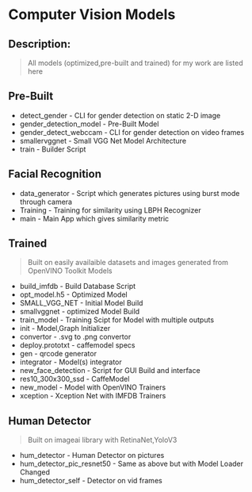 # Computer Vision Models
## Description:
> All models (optimized,pre-built and trained) for my work are listed here

## Pre-Built
- detect_gender          - CLI for gender detection on static 2-D image
- gender_detection_model - Pre-Built Model 
- gender_detect_webccam  - CLI for gender detection on video frames
- smallervggnet          - Small VGG Net Model Architecture
- train                  - Builder Script

## Facial Recognition
- data_generator        - Script which generates pictures using burst mode through camera
- Training              - Training for similarity using LBPH Recognizer
- main                  - Main App which gives similarity metric

## Trained
> Built on easily availaible datasets and images generated from OpenVINO Toolkit Models

- build_imfdb            - Build Database Script
- opt_model.h5           - Optimized Model
- SMALL_VGG_NET          - Initial Model Build
- smallvggnet            - optimized Model Build
- train_model            - Training Scipt for Model with multiple outputs
- init                   - Model,Graph Initializer
- convertor              - .svg to .png convertor
- deploy.prototxt        - caffemodel specs
- gen                    - qrcode generator
- integrator             - Model(s) integrator
- new_face_detection     - Script for GUI Build and interface
- res10_300x300_ssd      - CaffeModel
- new_model              - Model with OpenVINO Trainers
- xception               - Xception Net with IMFDB Trainers

## Human Detector
> Built on imageai library with RetinaNet,YoloV3

- hum_detector              - Human Detector on pictures
- hum_detector_pic_resnet50 - Same as above but with Model Loader Changed 
- hum_detector_self         - Detector on vid frames
